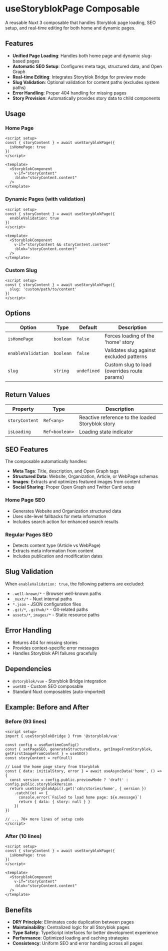 # useStoryblokPage Composable

A reusable Nuxt 3 composable that handles Storyblok page loading, SEO setup, and real-time editing for both home and dynamic pages.

## Features

- **Unified Page Loading**: Handles both home page and dynamic slug-based pages
- **Automatic SEO Setup**: Configures meta tags, structured data, and Open Graph
- **Real-time Editing**: Integrates Storyblok Bridge for preview mode
- **Slug Validation**: Optional validation for content paths (excludes system paths)
- **Error Handling**: Proper 404 handling for missing pages
- **Story Provision**: Automatically provides story data to child components

## Usage

### Home Page

```vue
<script setup>
const { storyContent } = await useStoryblokPage({ 
  isHomePage: true 
})
</script>

<template>
  <StoryblokComponent
    v-if="storyContent"
    :blok="storyContent.content"
  />
</template>
```

### Dynamic Pages (with validation)

```vue
<script setup>
const { storyContent } = await useStoryblokPage({ 
  enableValidation: true 
})
</script>

<template>
  <StoryblokComponent
    v-if="storyContent && storyContent.content"
    :blok="storyContent.content"
  />
</template>
```

### Custom Slug

```vue
<script setup>
const { storyContent } = await useStoryblokPage({ 
  slug: 'custom/path/to/content'
})
</script>
```

## Options

| Option | Type | Default | Description |
|--------|------|---------|-------------|
| `isHomePage` | `boolean` | `false` | Forces loading of the 'home' story |
| `enableValidation` | `boolean` | `false` | Validates slug against excluded patterns |
| `slug` | `string` | `undefined` | Custom slug to load (overrides route params) |

## Return Values

| Property | Type | Description |
|----------|------|-------------|
| `storyContent` | `Ref<any>` | Reactive reference to the loaded Storyblok story |
| `isLoading` | `Ref<boolean>` | Loading state indicator |

## SEO Features

The composable automatically handles:

- **Meta Tags**: Title, description, and Open Graph tags
- **Structured Data**: Website, Organization, Article, or WebPage schemas
- **Images**: Extracts and optimizes featured images from content
- **Social Sharing**: Proper Open Graph and Twitter Card setup

### Home Page SEO
- Generates Website and Organization structured data
- Uses site-level fallbacks for meta information
- Includes search action for enhanced search results

### Regular Pages SEO
- Detects content type (Article vs WebPage)
- Extracts meta information from content
- Includes publication and modification dates

## Slug Validation

When `enableValidation: true`, the following patterns are excluded:

- `.well-known/*` - Browser well-known paths
- `_nuxt/*` - Nuxt internal paths
- `*.json` - JSON configuration files
- `.git/*`, `.github/*` - Git-related paths
- `assets/*`, `images/*` - Static resource paths

## Error Handling

- Returns 404 for missing stories
- Provides context-specific error messages
- Handles Storyblok API failures gracefully

## Dependencies

- `@storyblok/vue` - Storyblok Bridge integration
- `useSEO` - Custom SEO composable
- Standard Nuxt composables (auto-imported)

## Example: Before and After

### Before (93 lines)
```vue
<script setup>
import { useStoryblokBridge } from '@storyblok/vue'

const config = useRuntimeConfig()
const { setPageSEO, generateStructuredData, getImageFromStoryblok, getFirstImageFromContent } = useSEO()
const storyContent = ref(null)

// Load the home page story from Storyblok
const { data: initialStory, error } = await useAsyncData('home', () => {
  const version = config.public.previewMode ? 'draft' : config.public.storyblokVersion
  return useStoryblokApi().get('cdn/stories/home', { version })
    .catch((e) => {
      console.error(`Failed to load home page: ${e.message}`)
      return { data: { story: null } }
    })
})

// ... 70+ more lines of setup code
</script>
```

### After (10 lines)
```vue
<script setup>
const { storyContent } = await useStoryblokPage({ 
  isHomePage: true 
})
</script>

<template>
  <StoryblokComponent
    v-if="storyContent"
    :blok="storyContent.content"
  />
</template>
```

## Benefits

- **DRY Principle**: Eliminates code duplication between pages
- **Maintainability**: Centralized logic for all Storyblok pages
- **Type Safety**: TypeScript interfaces for better development experience
- **Performance**: Optimized loading and caching strategies
- **Consistency**: Uniform SEO and error handling across all pages 